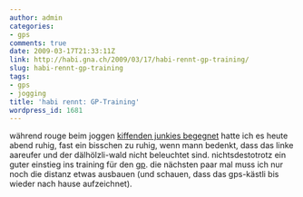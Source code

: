 ```yaml
---
author: admin
categories:
- gps
comments: true
date: 2009-03-17T21:33:11Z
link: http://habi.gna.ch/2009/03/17/habi-rennt-gp-training/
slug: habi-rennt-gp-training
tags:
- gps
- jogging
title: 'habi rennt: GP-Training'
wordpress_id: 1681
---
```


während rouge beim joggen [kiffenden junkies begegnet](http://www.rouge.ch/blog/rouge-rennt-kiffen/) hatte ich es heute abend ruhig, fast ein bisschen zu ruhig, wenn mann bedenkt, dass das linke aareufer und der dälhölzli-wald nicht beleuchtet sind. nichtsdestotrotz ein guter einstieg ins training für den [gp](http://www.gpbern.ch/). die nächsten paar mal muss ich nur noch die distanz etwas ausbauen (und schauen, dass das gps-kästli bis wieder nach hause aufzeichnet).







